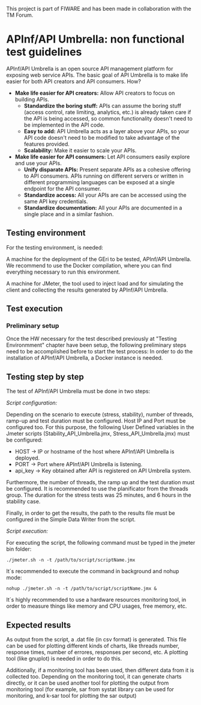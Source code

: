 This project is part of FIWARE and has been made in collaboration with the TM Forum.

# APInf/API Umbrella: non functional test guidelines

APInf/API Umbrella is an open source API management platform for exposing web service APIs. The basic goal of API Umbrella is to make life easier for both API creators and API consumers. How?

* **Make life easier for API creators:** Allow API creators to focus on building APIs.
  * **Standardize the boring stuff:** APIs can assume the boring stuff (access control, rate limiting, analytics, etc.) is already taken care if the API is being accessed, so common functionality doesn't need to be implemented in the API code.
  * **Easy to add:** API Umbrella acts as a layer above your APIs, so your API code doesn't need to be modified to take advantage of the features provided.
  * **Scalability:** Make it easier to scale your APIs.
* **Make life easier for API consumers:** Let API consumers easily explore and use your APIs.
  * **Unify disparate APIs:** Present separate APIs as a cohesive offering to API consumers. APIs running on different servers or written in different programming languages can be exposed at a single endpoint for the API consumer.
  * **Standardize access:** All your APIs are can be accessed using the same API key credentials.
  * **Standardize documentation:** All your APIs are documented in a single place and in a similar fashion.
  

## Testing environment

For the testing environment, is needed:

A machine for the deployment of the GEri to be tested, APInf/API Umbrella. We recommend to use the Docker compilation, where you can find everything necessary to run this environment.

A machine for JMeter, the tool used to inject load and for simulating the client and collecting the results generated by APInf/API Umbrella.

## Test execution 

### Preliminary setup 

Once the HW necessary for the test described previously at "Testing Environmment" chapter have been setup, the following preliminary steps need to be accomplished before to start the test process: In order to do the installation of APInf/API Umbrella, a Docker instance is needed.

## Testing step by step 

The test of APInf/API Umbrella must be done in two steps:

*Script configuration:*

Depending on the scenario to execute (stress, stability), number of threads, ramp-up and test duration must be configured. Host IP and Port must be configured too. For this purpose, the following User Defined variables in the Jmeter scripts (Stability_API_Umbrella.jmx, Stress_API_Umbrella.jmx) must be configured:

* HOST -> IP or hostname of the host where APInf/API Umbrella is deployed.
* PORT -> Port where APInf/API Umbrella is listening.
* api_key -> Key obtained after API is registered on API Umbrella system.

Furthermore, the number of threads, the ramp up and the test duration must be configured. It is recommended to use the planificator from the threads group. The duration for the stress tests was 25 minutes, and 6 hours in the stability case.

Finally, in order to get the results, the path to the results file must be configured in the Simple Data Writer from the script.

*Script execution:*

For executing the script, the following command must be typed in the jmeter bin folder:

`./jmeter.sh -n -t /path/to/script/scriptName.jmx`

It´s recommended to execute the command in background and nohup mode:

`nohup ./jmeter.sh -n -t /path/to/script/scriptName.jmx &`

It´s highly recommended to use a hardware resources monitoring tool, in order to measure things like memory and CPU usages, free memory, etc.

## Expected results

As output from the script, a .dat file (in csv format) is generated. This file can be used for plotting different kinds of charts, like threads number, response times, number of errores, responses per second, etc. A plotting tool (like gnuplot) is needed in order to do this.

Additionally, if a monitoring tool has been used, then different data from it is collected too. Depending on the monitoring tool, it can generate charts directly, or it can be used another tool for plotting the output from monitoring tool (for example, sar from systat library can be used for monitoring, and k-sar tool for plotting the sar output)
